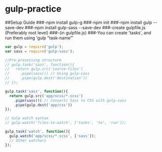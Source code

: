 # gulp-practice

##Setup Guide
###-npm install gulp-g
###-npm init
###-npm install gulp --save-dev
###-npm install gulp-sass --save-dev
###-create gulpfile.js (Preferably root level)
###-(in gulpfile.js)
###-You can create 'tasks', and run them using 'gulp "task-name"'

```javascript
var gulp = require('gulp');
var sass = require('gulp-sass');

//Pre-processing structure
// gulp.task('sass', function(){
//   return gulp.src('source-files')
//     .pipe(sass()) // Using gulp-sass
//     .pipe(gulp.dest('destination'))
// });

gulp.task('sass', function(){
  return gulp.src('app/scss/*.scss')
    .pipe(sass()) // Converts Sass to CSS with gulp-sass
    .pipe(gulp.dest('app/css'))
});

// Gulp watch syntax
// gulp.watch('files-to-watch', ['tasks', 'to', 'run']);

gulp.task('watch', function(){
  gulp.watch('app/scss/*.scss', ['sass']);
  // Other watchers
});
```
